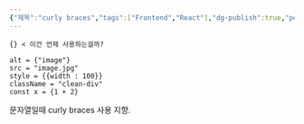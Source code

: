 ```yaml
---
{"제목":"curly braces","tags":["Frontend","React"],"dg-publish":true,"permalink":"/v2/Studynotes/React/curly braces/","dgPassFrontmatter":true}
---
```



`{} < 이건 언제 사용하는걸까?`


```tsx
alt = {"image"}
src = "image.jpg"
style = {{width : 100}}
className = "clean-div"
const x = {1 + 2}
```

문자열일때 curly braces 사용 지향.
